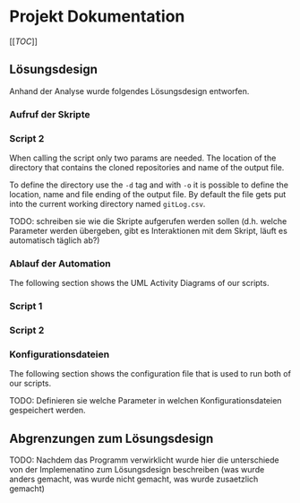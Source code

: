 # Projekt Dokumentation

[[_TOC_]]

## Lösungsdesign
Anhand der Analyse wurde folgendes Lösungsdesign entworfen.

### Aufruf der Skripte

### Script 2
When calling the script only two params are needed. The location of the directory that contains the cloned repositories and name of the output file. 

To define the directory use the `-d` tag and with `-o` it is possible to define the location, name and file ending of the output file. By default the file gets put into the current working directory named `gitLog.csv`.

TODO: schreiben sie wie die Skripte aufgerufen werden sollen (d.h. welche Parameter werden übergeben, gibt es Interaktionen mit dem Skript, läuft es automatisch täglich ab?)

### Ablauf der Automation
The following section shows the UML Activity Diagrams of our scripts.
### Script 1

### Script 2

### Konfigurationsdateien
The following section shows the configuration file that is used to run both of our scripts.

TODO: Definieren sie welche Parameter in welchen Konfigurationsdateien gespeichert werden.

## Abgrenzungen zum Lösungsdesign

TODO: Nachdem das Programm verwirklicht wurde hier die unterschiede von der Implemenatino zum Lösungsdesign beschreiben (was wurde anders gemacht, was wurde nicht gemacht, was wurde zusaetzlich gemacht)